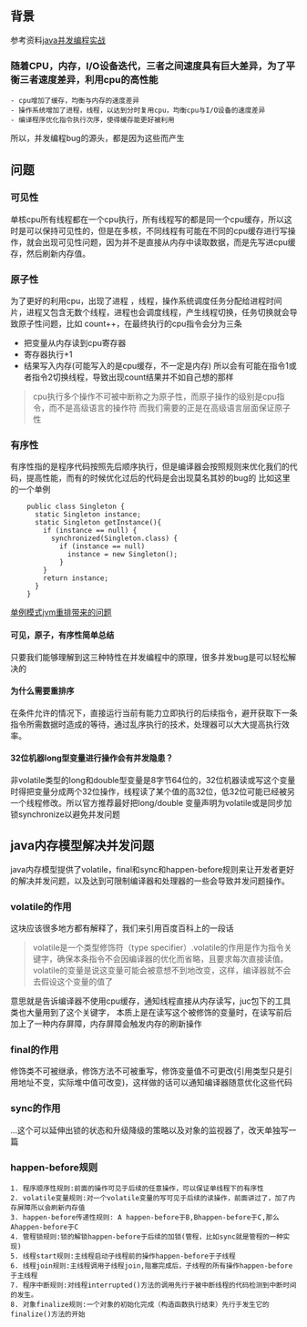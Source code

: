 ## 背景
参考资料[java并发编程实战](https://time.geekbang.org/column/article/85702)
### 随着CPU，内存，I/O设备迭代，三者之间速度具有巨大差异，为了平衡三者速度差异，利用cpu的高性能
    - cpu增加了缓存，均衡与内存的速度差异
    - 操作系统增加了进程，线程，以达到分时复用cpu，均衡cpu与I/O设备的速度差异
    - 编译程序优化指令执行次序，使得缓存能更好被利用
所以，并发编程bug的源头，都是因为这些而产生
## 问题
### 可见性
单核cpu所有线程都在一个cpu执行，所有线程写的都是同一个cpu缓存，所以这时是可以保持可见性的，但是在多核，不同线程有可能在不同的cpu缓存进行写操作，就会出现可见性问题，因为并不是直接从内存中读取数据，而是先写进cpu缓存，然后刷新内存值。
### 原子性
为了更好的利用cpu，出现了进程  ，线程，操作系统调度任务分配给进程时间片，进程又包含无数个线程，进程也会调度线程，产生线程切换，任务切换就会导致原子性问题，比如 count++，在最终执行的cpu指令会分为三条
- 把变量从内存读到cpu寄存器
- 寄存器执行+1
- 结果写入内存(可能写入的是cpu缓存，不一定是内存)
所以会有可能在指令1或者指令2切换线程，导致出现count结果并不如自己想的那样
> cpu执行多个操作不可被中断称之为原子性，而原子操作的级别是cpu指令，而不是高级语言的操作符
而我们需要的正是在高级语言层面保证原子性
### 有序性
有序性指的是程序代码按照先后顺序执行，但是编译器会按照规则来优化我们的代码，提高性能，而有的时候优化过后的代码是会出现莫名其妙的bug的
比如这里的一个单例
```code
    public class Singleton {
      static Singleton instance;
      static Singleton getInstance(){
        if (instance == null) {
          synchronized(Singleton.class) {
            if (instance == null)
              instance = new Singleton();
            }
        }
        return instance;
      }
    }
```
[单例模式jvm重排带来的问题](/JAVA/singleton.md?id=jvmRearrangement)
#### 可见，原子，有序性简单总结
只要我们能够理解到这三种特性在并发编程中的原理，很多并发bug是可以轻松解决的
#### 为什么需要重排序
在条件允许的情况下，直接运行当前有能力立即执行的后续指令，避开获取下一条指令所需数据时造成的等待，通过乱序执行的技术，处理器可以大大提高执行效率。
#### 32位机器long型变量进行操作会有并发隐患？
非volatile类型的long和double型变量是8字节64位的，32位机器读或写这个变量时得把变量分成两个32位操作，线程读了某个值的高32位，低32位可能已经被另一个线程修改。所以官方推荐最好把long/double 变量声明为volatile或是同步加锁synchronize以避免并发问题
## java内存模型解决并发问题
java内存模型提供了volatile，final和sync和happen-before规则来让开发者更好的解决并发问题，以及达到可限制编译器和处理器的一些会导致并发问题操作。
### volatile的作用
这块应该很多地方都有解释了，我们来引用百度百科上的一段话
> volatile是一个类型修饰符（type specifier）.volatile的作用是作为指令关键字，确保本条指令不会因编译器的优化而省略，且要求每次直接读值。
  volatile的变量是说这变量可能会被意想不到地改变，这样，编译器就不会去假设这个变量的值了
  
意思就是告诉编译器不使用cpu缓存，通知线程直接从内存读写，juc包下的工具类也大量用到了这个关键字，
本质上是在读写这个被修饰的变量时，在读写前后加上了一种内存屏障，内存屏障会触发内存的刷新操作
### final的作用
修饰类不可被继承，修饰方法不可被重写，修饰变量值不可更改(引用类型只是引用地址不变，实际堆中值可改变)，这样做的话可以通知编译器随意优化这些代码
### sync的作用
...这个可以延伸出锁的状态和升级降级的策略以及对象的监视器了，改天单独写一篇
### happen-before规则
    1. 程序顺序性规则:前面的操作可见于后续的任意操作，可以保证单线程下的有序性
    2. volatile变量规则:对一个volatile变量的写可见于后续的读操作，前面讲过了，加了内存屏障所以会刷新内存值
    3. happen-before传递性规则: A happen-before于B,Bhappen-before于C,那么Ahappen-before于C
    4. 管程锁规则:锁的解锁happen-before于后续的加锁(管程，比如sync就是管程的一种实现)
    5. 线程start规则:主线程启动子线程前的操作happen-before于子线程
    6. 线程join规则:主线程调用子线程join,阻塞完成后，子线程的所有操作happen-before于主线程
    7. 程序中断规则:对线程interrupted()方法的调用先行于被中断线程的代码检测到中断时间的发生。
    8. 对象finalize规则:一个对象的初始化完成（构造函数执行结束）先行于发生它的finalize()方法的开始
    
    

